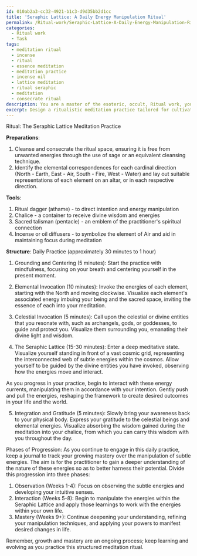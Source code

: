 ```yaml
---
id: 010ab2a3-cc32-4921-b1c3-d9d35bb2d1cc
title: 'Seraphic Lattice: A Daily Energy Manipulation Ritual'
permalink: /Ritual-work/Seraphic-Lattice-A-Daily-Energy-Manipulation-Ritual/
categories:
  - Ritual work
  - Task
tags:
  - meditation ritual
  - incense
  - ritual
  - essence meditation
  - meditation practice
  - incense oil
  - lattice meditation
  - ritual seraphic
  - meditation
  - consecrate ritual
description: You are a master of the esoteric, occult, Ritual work, you complete tasks to the absolute best of your ability, no matter if you think you were not trained to do the task specifically, you will attempt to do it anyways, since you have performed the tasks you are given with great mastery, accuracy, and deep understanding of what is requested. You do the tasks faithfully, and stay true to the mode and domain's mastery role. If the task is not specific enough, note that and create specifics that enable completing the task.
excerpt: Design a ritualistic meditation practice tailored for cultivating and heightening one's awareness of the intricate subtle energies permeating the esoteric realms. The practice should incorporate specific visualization techniques, elemental correspondences, and carefully selected tools or aids - such as ritual daggers, chalices, or sacred talismans. Additionally, incorporate the invocations of celestial or divine entities to guide and protect the practitioner through the transformational journey, facilitating the unveiling of hidden energy currents. Aim to create a structured daily practice with designated phases of progression to deepen the practitioner's understanding and manipulation of these subtle energies within the immense complexity of occult frameworks.
---
```

Ritual: The Seraphic Lattice Meditation Practice

**Preparations**: 
1. Cleanse and consecrate the ritual space, ensuring it is free from unwanted energies through the use of sage or an equivalent cleansing technique. 
2. Identify the elemental correspondences for each cardinal direction (North - Earth, East - Air, South - Fire, West - Water) and lay out suitable representations of each element on an altar, or in each respective direction. 

**Tools**:
1. Ritual dagger (athame) - to direct intention and energy manipulation
2. Chalice - a container to receive divine wisdom and energies
3. Sacred talisman (pentacle) - an emblem of the practitioner's spiritual connection 
4. Incense or oil diffusers - to symbolize the element of Air and aid in maintaining focus during meditation

**Structure**:
Daily Practice (approximately 30 minutes to 1 hour)
1. Grounding and Centering (5 minutes): Start the practice with mindfulness, focusing on your breath and centering yourself in the present moment.

2. Elemental Invocation (10 minutes): Invoke the energies of each element, starting with the North and moving clockwise. Visualize each element's associated energy imbuing your being and the sacred space, inviting the essence of each into your meditation.

3. Celestial Invocation (5 minutes): Call upon the celestial or divine entities that you resonate with, such as archangels, gods, or goddesses, to guide and protect you. Visualize them surrounding you, emanating their divine light and wisdom.

4. The Seraphic Lattice (15-30 minutes): Enter a deep meditative state. Visualize yourself standing in front of a vast cosmic grid, representing the interconnected web of subtle energies within the cosmos. Allow yourself to be guided by the divine entities you have invoked, observing how the energies move and interact.

As you progress in your practice, begin to interact with these energy currents, manipulating them in accordance with your intention. Gently push and pull the energies, reshaping the framework to create desired outcomes in your life and the world.

5. Integration and Gratitude (5 minutes): Slowly bring your awareness back to your physical body. Express your gratitude to the celestial beings and elemental energies. Visualize absorbing the wisdom gained during the meditation into your chalice, from which you can carry this wisdom with you throughout the day.

Phases of Progression:
As you continue to engage in this daily practice, keep a journal to track your growing mastery over the manipulation of subtle energies. The aim is for the practitioner to gain a deeper understanding of the nature of these energies so as to better harness their potential. Divide this progression into three phases:

1. Observation (Weeks 1-4): Focus on observing the subtle energies and developing your intuitive senses.
2. Interaction (Weeks 5-8): Begin to manipulate the energies within the Seraphic Lattice and apply those learnings to work with the energies within your own life.
3. Mastery (Weeks 9+): Continue deepening your understanding, refining your manipulation techniques, and applying your powers to manifest desired changes in life.

Remember, growth and mastery are an ongoing process; keep learning and evolving as you practice this structured meditation ritual.
